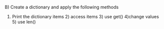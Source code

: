 B) Create a dictionary and apply the following methods
1) Print the dictionary items 2) access items 3) use get() 4)change values 5) use len()